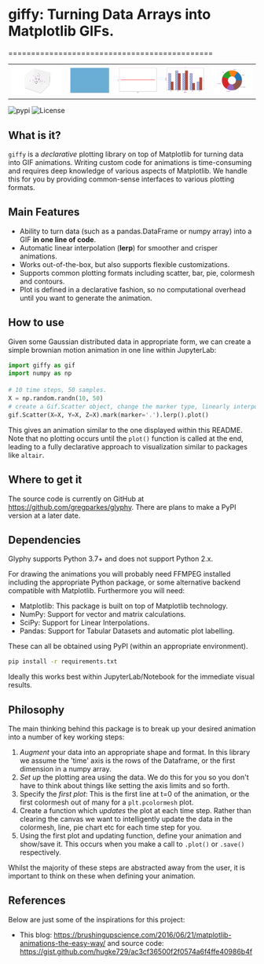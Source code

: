 # giffy: Turning Data Arrays into Matplotlib GIFs.
=============================================

<table>
<tr>
<td><img src='gifs/brownian.gif' alt='gif1' width="250"/></td>
<td><img src='gifs/cmesh.gif' alt='gif3' width="200"/></td>
<td><img src='gifs/line2.gif' alt='gif2' width="200"/></td>
<td><img src='gifs/bar1.gif' alt='gif4' width="200"/></td>
<td><img src='gifs/pie1.gif' alt='gif5' width="200"/></td>
</tr>
</table>

![pypi](https://img.shields.io/pypi/v/giffy)
![License](https://img.shields.io/pypi/l/giffy)

## What is it?

`giffy` is a *declarative* plotting library on top of Matplotlib for turning data into GIF animations. Writing custom code for animations is time-consuming and requires deep knowledge of various aspects of Matplotlib. We handle this for you by providing common-sense interfaces to various plotting formats.

## Main Features

* Ability to turn data (such as a pandas.DataFrame or numpy array) into a GIF **in one line of code**.
* Automatic linear interpolation (**lerp**) for smoother and crisper animations.
* Works out-of-the-box, but also supports flexible customizations.
* Supports common plotting formats including scatter, bar, pie, colormesh and contours.
* Plot is defined in a declarative fashion, so no computational overhead until you want to generate the animation.

## How to use

Given some Gaussian distributed data in appropriate form, we can create a simple brownian motion animation in one line within JupyterLab:

```python
import giffy as gif
import numpy as np

# 10 time steps, 50 samples.
X = np.random.randn(10, 50)
# create a Gif.Scatter object, change the marker type, linearly interpolate and finally plot.
gif.Scatter(X=X, Y=X, Z=X).mark(marker='.').lerp().plot()
```

This gives an animation similar to the one displayed within this README. Note that no plotting occurs until the `plot()` function is called at the end, leading to a fully declarative approach to visualization similar to packages like `altair`.

## Where to get it

The source code is currently on GitHub at https://github.com/gregparkes/glyphy. There are plans to make a PyPI version at a later date.

## Dependencies

Glyphy supports Python 3.7+  and does not support Python 2.x.

For drawing the animations you will probably need FFMPEG installed including the appropriate Python package, or some alternative backend compatible with Matplotlib. Furthermore you will need:

* Matplotlib: This package is built on top of Matplotlib technology.
* NumPy: Support for vector and matrix calculations.
* SciPy: Support for Linear Interpolations.
* Pandas: Support for Tabular Datasets and automatic plot labelling.

These can all be obtained using PyPI (within an appropriate environment).

```bash
pip install -r requirements.txt
```

 Ideally this works best within JupyterLab/Notebook for the immediate visual results.

## Philosophy

The main thinking behind this package is to break up your desired animation into a number of key working steps:

1. *Augment* your data into an appropriate shape and format. In this library we assume the 'time' axis is the rows of the Dataframe, or the first dimension in a numpy array.
2. *Set up* the plotting area using the data. We do this for you so you don't have to think about things like setting the axis limits and so forth.
3. Specify the *first plot*: This is the first line at t=0 of the animation, or the first colormesh out of many for a `plt.pcolormesh` plot. 
4. Create a function which *updates* the plot at each time step. Rather than clearing the canvas we want to intelligently update the data in the colormesh, line, pie chart etc for each time step for you. 
5. Using the first plot and updating function, define your animation and show/save it. This occurs when you make a call to `.plot()` or `.save()` respectively. 

Whilst the majority of these steps are abstracted away from the user, it is important to think on these when defining your animation. 

## References

Below are just some of the inspirations for this project:

- This blog: https://brushingupscience.com/2016/06/21/matplotlib-animations-the-easy-way/ and source code: https://gist.github.com/hugke729/ac3cf36500f2f0574a6f4ffe40986b4f
